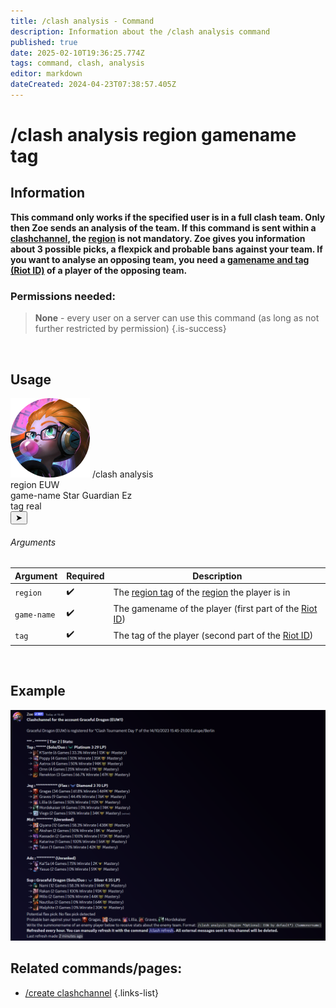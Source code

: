 ```yaml
---
title: /clash analysis - Command
description: Information about the /clash analysis command
published: true
date: 2025-02-10T19:36:25.774Z
tags: command, clash, analysis
editor: markdown
dateCreated: 2024-04-23T07:38:57.405Z
---
```


# /clash analysis region gamename tag
## Information
**This command only works if the specified user is in a full clash team. Only then Zoe sends an analysis of the team. If this command is sent within a [clashchannel](/en/features/clashchannel), the [region](/en/terms/region) is not mandatory.
Zoe gives you information about 3 possible picks, a flexpick and probable bans against your team.
If you want to analyse an opposing team, you need a [gamename and tag (Riot ID)](/en/terms/riotid) of a player of the opposing team.**
<br>

### Permissions needed:
>**None** - every user on a server can use this command (as long as not further restricted by permission) {.is-success}

<br>

## Usage
<div class="discord-preview">
    <div class="dcp-chatbar">
        <img src="/zoe_logo.png" class="dcp-avatar">
        <span class="dcp-command">/clash analysis</span>
        <div class="dcp-args">
            <div class="dcp-arg">
                <span class="dcp-arg-label">region</span>
                <span class="dcp-arg-value">EUW</span>
            </div>
            <div class="dcp-arg">
                <span class="dcp-arg-label">game-name</span>
                <span class="dcp-arg-value">Star Guardian Ez</span>
            </div>
            <div class="dcp-arg">
                <span class="dcp-arg-label">tag</span>
                <span class="dcp-arg-value">real</span>
            </div>
        </div>
        <button class="dcp-send-btn">&#10148;</button> 
    </div>
</div>

###### Arguments
| Argument | Required | Description |
|----------|----------|-------------|
| `region` | :heavy_check_mark: | The [region tag](/en/terms/region) of the [region](/en/terms/region) the player is in |
| `game-name` | :heavy_check_mark: | The gamename of the player (first part of the [Riot ID](/en/terms/riotid)) |
| `tag` | :heavy_check_mark: | The tag of the player (second part of the [Riot ID](/en/terms/riotid)) |
<br>
 
## Example
![](/en_/en_clashchannel_active.png)
<br>
 
## Related commands/pages:
-   [/create clashchannel](/en/commands/clashchannel/create)
{.links-list}